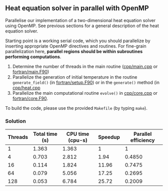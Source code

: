 ## Heat equation solver in parallel with OpenMP

Parallelise our implementation of a two-dimensional heat equation solver using OpenMP.
See previous sections for a general description of the heat equation solver.

Starting point is a working serial code, which you should parallelize
by inserting appropriate OpenMP directives and routines. For
fine-grain parallelization here, **parallel regions should be within
subroutines performing computations**.

  1. Determine the number of threads in the main routine ([cpp/main.cpp](cpp/main.cpp) or [fortran/main.F90](fortran/main.F90))
  2. Parallelize the generation of initial temperature in the routine  `generate_field()` (in [fortran/setup.F90](fortran/setup.F90)) or in the `generate()` method (in [cpp/heat.cpp](cpp/heat.cpp)
  3. Parallelize the main computational routine
     `evolve()` in [cpp/core.cpp](cpp/core.cpp) or [fortran/core.F90](fortran/core.F90).

To build the code, please use the provided `Makefile` (by typing `make`).

### Solution

| Threads | Total time (s) | CPU time (cpu-s) | Speedup | Parallel efficiency |
| ------- | -------------- | ---------------- | ------- | ------------------- |
| 1       | 1.363          | 1.363            | 1       | 1                   |
| 4       | 0.703          | 2.812            | 1.94    | 0.4850              |
| 16      | 0.114          | 1.824            | 11.96   | 0.7475              |
| 64      | 0.079          | 5.056            | 17.25   | 0.2695              |
| 128     | 0.053          | 6.784            | 25.72   | 0.2009              |
